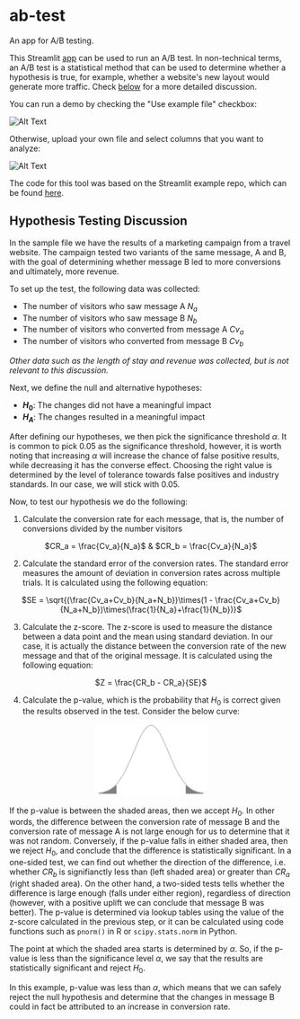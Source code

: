 # ab-test
An app for A/B testing.

This Streamlit [app](https://el-grudge-ab-test-app-l2gvyr.streamlit.app/) can be used to run an A/B test. In non-technical terms, an A/B test is a statistical method that can be used to determine whether a hypothesis is true, for example, whether a website's new layout would generate more traffic. Check [below](#hypothesis-testing-discussion) for a more detailed discussion.

You can run a demo by checking the "Use example file" checkbox:

![Alt Text](images/use_example.gif)

Otherwise, upload your own file and select columns that you want to analyze:

![Alt Text](images/upload_file.gif)

The code for this tool was based on the Streamlit example repo, which can be found [here](https://github.com/streamlit/example-app-ab-testing).

## Hypothesis Testing Discussion

In the sample file we have the results of a marketing campaign from a travel website. The campaign tested two variants of the same message, A and B, with the goal of determining whether message B led to more conversions and ultimately, more revenue.

To set up the test, the following data was collected:

* The number of visitors who saw message A $N_a$
* The number of visitors who saw message B $N_b$
* The number of visitors who converted from message A $Cv_a$
* The number of visitors who converted from message B $Cv_b$

*Other data such as the length of stay and revenue was collected, but is not relevant to this discussion.*

Next, we define the null and alternative hypotheses:
* **$H_0$**: The changes did not have a meaningful impact 
* **$H_A$**: The changes resulted in a meaningful impact 

After defining our hypotheses, we then pick the significance threshold $\alpha$. It is common to pick $0.05$ as the significance threshold, however, it is worth noting that increasing $\alpha$ will increase the chance of false positive results, while decreasing it has the converse effect. Choosing the right value is determined by the level of tolerance towards false positives and industry standards. In our case, we will stick with $0.05$.

Now, to test our hypothesis we do the following: 

1. Calculate the conversion rate for each message, that is, the number of conversions divided by the number visitors  

<p align=center>$CR_a = \frac{Cv_a}{N_a}$ & $CR_b = \frac{Cv_a}{N_a}$</p>

2. Calculate the standard error of the conversion rates. The standard error measures the amount of deviation in conversion rates across multiple trials. It is calculated using the following equation:

<p align=center>$SE = \sqrt{(\frac{Cv_a+Cv_b}{N_a+N_b})\times(1 - \frac{Cv_a+Cv_b}{N_a+N_b})\times(\frac{1}{N_a}+\frac{1}{N_b})}$</p>

3. Calculate the z-score. The z-score is used to measure the distance between a data point and the mean using standard deviation. In our case, it is actually the distance between the conversion rate of the new message and that of the original message. It is calculated using the following equation:

<p align=center>$Z = \frac{CR_b - CR_a}{SE}$</p>

4. Calculate the p-value, which is the probability that $H_0$ is correct given the results observed in the test. Consider the below curve:

<p align="center">
  <img src="images/area_under_curve.png" alt="drawing" width="200"/>
</p>

If the p-value is between the shaded areas, then we accept $H_0$. In other words, the difference between the conversion rate of message B and the conversion rate of message A is not large enough for us to determine that it was not random. Conversely, if the p-value falls in either shaded area, then we reject $H_0$, and conclude that the difference is statistically significant. In a one-sided test, we can find out whether the direction of the difference, i.e. whether $CR_b$ is signifianctly less than (left shaded area) or greater than $CR_a$ (right shaded area). On the other hand, a two-sided tests tells whether the difference is large enough (falls under either region), regardless of direction (however, with a positive uplift we can conclude that message B was better). The p-value is determined via lookup tables using the value of the z-score calculated in the previous step, or it can be calculated using code functions such as `pnorm()` in R or `scipy.stats.norm` in Python.

The point at which the shaded area starts is determined by $\alpha$. So, if the p-value is less than the significance level $\alpha$, we say that the results are statistically significant and reject $H_0$.

In this example, p-value was less than $\alpha$, which means that we can safely reject the null hypothesis and determine that the changes in message B could in fact be attributed to an increase in conversion rate.
